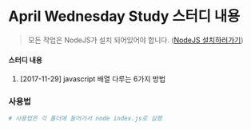 # April Wednesday Study 스터디 내용

> 모든 작업은 NodeJS가 설치 되어있어야 합니다.  ([NodeJS 설치하러가기](https://nodejs.org))

#### 스터디 내용
1. [2017-11-29] javascript 배열 다루는 6가지 방법


### 사용법
```bash
# 사용법은 각 폴더에 들어가서 node index.js로 실행
```